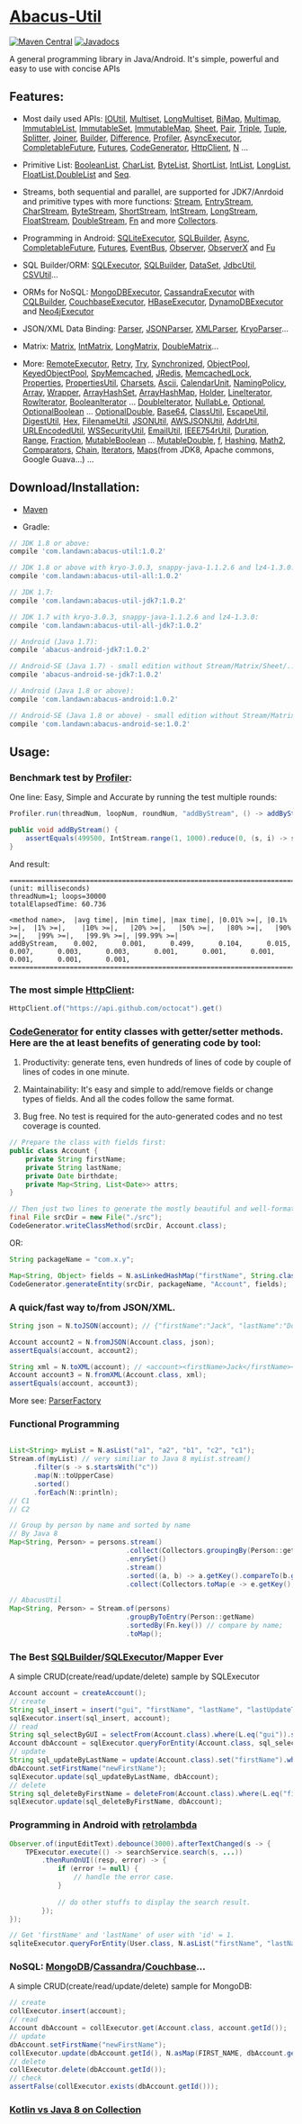# [Abacus-Util](http://www.landawn.com)

[![Maven Central](https://img.shields.io/maven-central/v/com.landawn/abacus-util.svg)](https://maven-badges.herokuapp.com/maven-central/com.landawn/abacus-util/)
[![Javadocs](https://www.javadoc.io/badge/com.landawn/abacus-util.svg)](https://www.javadoc.io/doc/com.landawn/abacus-util)

A general programming library in Java/Android. It's simple, powerful and easy to use with concise APIs

## Features:

* Most daily used APIs: [IOUtil][], [Multiset][], [LongMultiset][], [BiMap][], [Multimap][], [ImmutableList][], [ImmutableSet][], [ImmutableMap][], [Sheet][], [Pair][], [Triple][], [Tuple][], [Splitter][], [Joiner][], [Builder][], [Difference][], [Profiler][], [AsyncExecutor][], [CompletableFuture][], [Futures][], [CodeGenerator][], [HttpClient][], [N][] ...

* Primitive List: [BooleanList][], [CharList][], [ByteList][], [ShortList][], [IntList][], [LongList][], [FloatList][],[DoubleList][] and [Seq][].

* Streams, both sequential and parallel, are supported for JDK7/Anrdoid and primitive types with more functions: [Stream][], [EntryStream][], [CharStream][], [ByteStream][], [ShortStream][], [IntStream][], [LongStream][], [FloatStream][], [DoubleStream][], [Fn][] and more [Collectors][].

* Programming in Android: [SQLiteExecutor][], [SQLBuilder][], [Async][], [CompletableFuture][CompletableFuture_Android], [Futures][Futures_Android], [EventBus][], [Observer][], [ObserverX][] and [Fu][]

* SQL Builder/ORM: [SQLExecutor][], [SQLBuilder][], [DataSet][], [JdbcUtil][], [CSVUtil][]...

* ORMs for NoSQL: [MongoDBExecutor][], [CassandraExecutor][] with [CQLBuilder][], [CouchbaseExecutor][], [HBaseExecutor][], [DynamoDBExecutor][] and [Neo4jExecutor][]

* JSON/XML Data Binding: [Parser][], [JSONParser][], [XMLParser][], [KryoParser][]...

* Matrix: [Matrix][], [IntMatrix][], [LongMatrix][], [DoubleMatrix][]...

* More: [RemoteExecutor](https://static.javadoc.io/com.landawn/abacus-util/1.0.2/com/landawn/abacus/util/RemoteExecutor.html),
[Retry](https://static.javadoc.io/com.landawn/abacus-util/1.0.2/com/landawn/abacus/util/Retry.html),
[Try](https://static.javadoc.io/com.landawn/abacus-util/1.0.2/com/landawn/abacus/util/Try.html),
[Synchronized](https://static.javadoc.io/com.landawn/abacus-util/1.0.2/com/landawn/abacus/util/Synchronized.html),
[ObjectPool](https://static.javadoc.io/com.landawn/abacus-util/1.0.2/com/landawn/abacus/pool/ObjectPool.html),
[KeyedObjectPool](https://static.javadoc.io/com.landawn/abacus-util/1.0.2/com/landawn/abacus/pool/KeyedObjectPool.html),
[SpyMemcached](https://static.javadoc.io/com.landawn/abacus-util/1.0.2/com/landawn/abacus/cache/SpyMemcached.html),
[JRedis](https://static.javadoc.io/com.landawn/abacus-util/1.0.2/com/landawn/abacus/cache/JRedis.html),
[MemcachedLock](https://static.javadoc.io/com.landawn/abacus-util/1.0.2/com/landawn/abacus/util/MemcachedLock.html),
[Properties](https://static.javadoc.io/com.landawn/abacus-util/1.0.2/com/landawn/abacus/util/Properties.html),
[PropertiesUtil](https://static.javadoc.io/com.landawn/abacus-util/1.0.2/com/landawn/abacus/util/PropertiesUtil.html),
[Charsets](https://static.javadoc.io/com.landawn/abacus-util/1.0.2/com/landawn/abacus/util/Charsets.html),
[Ascii](https://static.javadoc.io/com.landawn/abacus-util/1.0.2/com/landawn/abacus/util/Ascii.html),
[CalendarUnit](https://static.javadoc.io/com.landawn/abacus-util/1.0.2/com/landawn/abacus/util/CalendarUnit.html),
[NamingPolicy](https://static.javadoc.io/com.landawn/abacus-util/1.0.2/com/landawn/abacus/util/NamingPolicy.html),
[Array](https://static.javadoc.io/com.landawn/abacus-util/1.0.2/com/landawn/abacus/util/Array.html),
[Wrapper](https://static.javadoc.io/com.landawn/abacus-util/1.0.2/com/landawn/abacus/util/Wrapper.html),
[ArrayHashSet](https://static.javadoc.io/com.landawn/abacus-util/1.0.2/com/landawn/abacus/util/ArrayHashSet.html),
[ArrayHashMap](https://static.javadoc.io/com.landawn/abacus-util/1.0.2/com/landawn/abacus/util/ArrayHashMap.html),
[Holder](https://static.javadoc.io/com.landawn/abacus-util/1.0.2/com/landawn/abacus/util/Holder.html),
[LineIterator](https://static.javadoc.io/com.landawn/abacus-util/1.0.2/com/landawn/abacus/util/LineIterator.html),
[RowIterator](https://static.javadoc.io/com.landawn/abacus-util/1.0.2/com/landawn/abacus/util/RowIterator.html),
[BooleanIterator](https://static.javadoc.io/com.landawn/abacus-util/1.0.2/com/landawn/abacus/util/BooleanIterator.html)
...
[DoubleIterator](https://static.javadoc.io/com.landawn/abacus-util/1.0.2/com/landawn/abacus/util/DoubleIterator.html),
[NullabLe](https://static.javadoc.io/com.landawn/abacus-util/1.0.2/com/landawn/abacus/util/NullabLe.html),
[Optional](https://static.javadoc.io/com.landawn/abacus-util/1.0.2/com/landawn/abacus/util/Optional.html),
[OptionalBoolean](https://static.javadoc.io/com.landawn/abacus-util/1.0.2/com/landawn/abacus/util/OptionalBoolean.html)
...
[OptionalDouble](https://static.javadoc.io/com.landawn/abacus-util/1.0.2/com/landawn/abacus/util/OptionalDouble.html),
[Base64](https://static.javadoc.io/com.landawn/abacus-util/1.0.2/com/landawn/abacus/util/Base64.html),
[ClassUtil](https://static.javadoc.io/com.landawn/abacus-util/1.0.2/com/landawn/abacus/util/ClassUtil.html),
[EscapeUtil](https://static.javadoc.io/com.landawn/abacus-util/1.0.2/com/landawn/abacus/util/EscapeUtil.html),
[DigestUtil](https://static.javadoc.io/com.landawn/abacus-util/1.0.2/com/landawn/abacus/util/DigestUtil.html),
[Hex](https://static.javadoc.io/com.landawn/abacus-util/1.0.2/com/landawn/abacus/util/Hex.html),
[FilenameUtil](https://static.javadoc.io/com.landawn/abacus-util/1.0.2/com/landawn/abacus/util/FilenameUtil.html),
[JSONUtil](https://static.javadoc.io/com.landawn/abacus-util/1.0.2/com/landawn/abacus/util/JSONUtil.html),
[AWSJSONUtil](https://static.javadoc.io/com.landawn/abacus-util/1.0.2/com/landawn/abacus/util/AWSJSONUtil.html),
[AddrUtil](https://static.javadoc.io/com.landawn/abacus-util/1.0.2/com/landawn/abacus/util/AddrUtil.html),
[URLEncodedUtil](https://static.javadoc.io/com.landawn/abacus-util/1.0.2/com/landawn/abacus/util/URLEncodedUtil.html),
[WSSecurityUtil](https://static.javadoc.io/com.landawn/abacus-util/1.0.2/com/landawn/abacus/util/WSSecurityUtil.html),
[EmailUtil](https://static.javadoc.io/com.landawn/abacus-util/1.0.2/com/landawn/abacus/util/EmailUtil.html),
[IEEE754rUtil](https://static.javadoc.io/com.landawn/abacus-util/1.0.2/com/landawn/abacus/util/IEEE754rUtil.html),
[Duration](https://static.javadoc.io/com.landawn/abacus-util/1.0.2/com/landawn/abacus/util/Duration.html),
[Range](https://static.javadoc.io/com.landawn/abacus-util/1.0.2/com/landawn/abacus/util/Range.html),
[Fraction](https://static.javadoc.io/com.landawn/abacus-util/1.0.2/com/landawn/abacus/util/Fraction.html),
[MutableBoolean](https://static.javadoc.io/com.landawn/abacus-util/1.0.2/com/landawn/abacus/util/MutableBoolean.html)
...
[MutableDouble](https://static.javadoc.io/com.landawn/abacus-util/1.0.2/com/landawn/abacus/util/MutableDouble.html),
[f](https://static.javadoc.io/com.landawn/abacus-util/1.0.2/com/landawn/abacus/util/f.html),
[Hashing](https://static.javadoc.io/com.landawn/abacus-util/1.0.2/com/landawn/abacus/hash/Hashing.html),
[Math2](https://static.javadoc.io/com.landawn/abacus-util/1.0.2/com/landawn/abacus/util/Math2.html),
[Comparators](https://static.javadoc.io/com.landawn/abacus-util/1.0.2/com/landawn/abacus/util/Comparators.html),
[Chain](https://static.javadoc.io/com.landawn/abacus-util/1.0.2/com/landawn/abacus/util/Chain.html),
[Iterators](https://static.javadoc.io/com.landawn/abacus-util/1.0.2/com/landawn/abacus/util/Iterators.html),
[Maps](https://static.javadoc.io/com.landawn/abacus-util/1.0.2/com/landawn/abacus/util/Maps.html)(from JDK8, Apache commons, Google Guava...) ...


## Download/Installation:

* [Maven](http://search.maven.org/#search%7Cga%7C1%7Cg%3A%22com.landawn%22)

* Gradle:
```gradle
// JDK 1.8 or above:
compile 'com.landawn:abacus-util:1.0.2'

// JDK 1.8 or above with kryo-3.0.3, snappy-java-1.1.2.6 and lz4-1.3.0:
compile 'com.landawn:abacus-util-all:1.0.2'

// JDK 1.7:
compile 'com.landawn:abacus-util-jdk7:1.0.2'

// JDK 1.7 with kryo-3.0.3, snappy-java-1.1.2.6 and lz4-1.3.0:
compile 'com.landawn:abacus-util-all-jdk7:1.0.2'

// Android (Java 1.7):
compile 'abacus-android-jdk7:1.0.2'

// Android-SE (Java 1.7) - small edition without Stream/Matrix/Sheet/...:
compile 'abacus-android-se-jdk7:1.0.2'

// Android (Java 1.8 or above):
compile 'com.landawn:abacus-android:1.0.2'

// Android-SE (Java 1.8 or above) - small edition without Stream/Matrix/Sheet/...:
compile 'com.landawn:abacus-android-se:1.0.2'
```

## Usage:

### Benchmark test by [Profiler][]:

One line: Easy, Simple and Accurate by running the test multiple rounds:
```java
Profiler.run(threadNum, loopNum, roundNum, "addByStream", () -> addByStream()).printResult();

public void addByStream() {
    assertEquals(499500, IntStream.range(1, 1000).reduce(0, (s, i) -> s += i));
}

```
And result:
```
========================================================================================================================
(unit: milliseconds)
threadNum=1; loops=30000
totalElapsedTime: 60.736

<method name>,  |avg time|, |min time|, |max time|, |0.01% >=|, |0.1% >=|,  |1% >=|,    |10% >=|,   |20% >=|,   |50% >=|,   |80% >=|,   |90% >=|,   |99% >=|,   |99.9% >=|, |99.99% >=|
addByStream,    0.002,      0.001,      0.499,      0.104,      0.015,      0.007,      0.003,      0.003,      0.001,      0.001,      0.001,      0.001,      0.001,      0.001,      
========================================================================================================================
```
### The most simple [HttpClient][]:

```java
HttpClient.of("https://api.github.com/octocat").get()
```

### [CodeGenerator](https://static.javadoc.io/com.landawn/abacus-util/1.0.2/com/landawn/abacus/util/CodeGenerator.html) for entity classes with getter/setter methods. Here are the at least benefits of generating code by tool:

1. Productivity: generate tens, even hundreds of lines of code by couple of lines of codes in one minute.

2. Maintainability: It's easy and simple to add/remove fields or change types of fields. And all the codes follow the same format.

3. Bug free. No test is required for the auto-generated codes and no test coverage is counted. 

```java
// Prepare the class with fields first:
public class Account {
    private String firstName;
    private String lastName;
    private Date birthdate;
    private Map<String, List<Date>> attrs;
}

// Then just two lines to generate the mostly beautiful and well-formatted entity class:
final File srcDir = new File("./src");
CodeGenerator.writeClassMethod(srcDir, Account.class);
```
OR:

```java
String packageName = "com.x.y";

Map<String, Object> fields = N.asLinkedHashMap("firstName", String.class, "lastName", String.class, "birthdate", Date.class, "attrs", "Map<String, List<java.sql.Date>>");
CodeGenerator.generateEntity(srcDir, packageName, "Account", fields);
```

### A quick/fast way to/from JSON/XML.
```java
String json = N.toJSON(account); // {"firstName":"Jack", "lastName":"Do", "birthDate":1495815803177}

Account account2 = N.fromJSON(Account.class, json);
assertEquals(account, account2);

String xml = N.toXML(account); // <account><firstName>Jack</firstName><lastName>Do</lastName><birthDate>1495815803177</birthDate></account>
Account account3 = N.fromXML(Account.class, xml);
assertEquals(account, account3);
```

More see: [ParserFactory](https://static.javadoc.io/com.landawn/abacus-util/1.0.2/com/landawn/abacus/parser/ParserFactory.html)

### Functional Programming
```java

List<String> myList = N.asList("a1", "a2", "b1", "c2", "c1");
Stream.of(myList) // very similiar to Java 8 myList.stream()
      .filter(s -> s.startsWith("c"))
      .map(N::toUpperCase)
      .sorted()
      .forEach(N::println);
// C1
// C2

// Group by person by name and sorted by name
// By Java 8
Map<String, Person> = persons.stream()
                             .collect(Collectors.groupingBy(Person::getName))
                             .enrySet()
                             .stream()
                             .sorted((a, b) -> a.getKey().compareTo(b.getKey())) // compare by name;
                             .collect(Collectors.toMap(e -> e.getKey(), e.getValue()));

// AbacusUtil
Map<String, Person> = Stream.of(persons)
                             .groupByToEntry(Person::getName)
                             .sortedBy(Fn.key()) // compare by name;
                             .toMap();

```

### The Best [SQLBuilder][]/[SQLExecutor][]/Mapper Ever
A simple CRUD(create/read/update/delete) sample by SQLExecutor

```java
Account account = createAccount();
// create
String sql_insert = insert("gui", "firstName", "lastName", "lastUpdateTime").into(Account.class).sql();
sqlExecutor.insert(sql_insert, account);
// read
String sql_selectByGUI = selectFrom(Account.class).where(L.eq("gui")).sql();
Account dbAccount = sqlExecutor.queryForEntity(Account.class, sql_selectByGUI, account);
// update
String sql_updateByLastName = update(Account.class).set("firstName").where(L.eq("lastName")).sql();
dbAccount.setFirstName("newFirstName");
sqlExecutor.update(sql_updateByLastName, dbAccount);
// delete
String sql_deleteByFirstName = deleteFrom(Account.class).where(L.eq("firstName)).sql();
sqlExecutor.update(sql_deleteByFirstName, dbAccount);
```

### Programming in Android with [retrolambda](https://github.com/orfjackal/retrolambda)

```java
Observer.of(inputEditText).debounce(3000).afterTextChanged(s -> {
    TPExecutor.execute(() -> searchService.search(s, ...))
        .thenRunOnUI((resp, error) -> {
            if (error != null) {
                // handle the error case.
            }
            
            // do other stuffs to display the search result.            
        });
});

// Get 'firstName' and 'lastName' of user with 'id' = 1.             
sqliteExecutor.queryForEntity(User.class, N.asList("firstName", "lastName"), eq("id", 1));
```

### NoSQL: [MongoDB][MongoDBExecutor]/[Cassandra][CassandraExecutor]/[Couchbase][CouchbaseExecutor]...
A simple CRUD(create/read/update/delete) sample for MongoDB:
```java
// create
collExecutor.insert(account);
// read
Account dbAccount = collExecutor.get(Account.class, account.getId());
// update
dbAccount.setFirstName("newFirstName");
collExecutor.update(dbAccount.getId(), N.asMap(FIRST_NAME, dbAccount.getFirstName()));
// delete
collExecutor.delete(dbAccount.getId());
// check
assertFalse(collExecutor.exists(dbAccount.getId()));
```

### [Kotlin vs Java 8 on Collection](./Java_Kotlin.md)


[IOUtil]: https://static.javadoc.io/com.landawn/abacus-util/1.0.2/com/landawn/abacus/util/IOUtil.html
[Multiset]: https://static.javadoc.io/com.landawn/abacus-util/1.0.2/com/landawn/abacus/util/Multiset.html
[LongMultiset]: https://static.javadoc.io/com.landawn/abacus-util/1.0.2/com/landawn/abacus/util/LongMultiset.html
[BiMap]: https://static.javadoc.io/com.landawn/abacus-util/1.0.2/com/landawn/abacus/util/BiMap.html
[Multimap]: https://static.javadoc.io/com.landawn/abacus-util/1.0.2/com/landawn/abacus/util/Multimap.html
[ImmutableList]: https://static.javadoc.io/com.landawn/abacus-util/1.0.2/com/landawn/abacus/util/ImmutableList.html
[ImmutableSet]: https://static.javadoc.io/com.landawn/abacus-util/1.0.2/com/landawn/abacus/util/ImmutableSet.html
[ImmutableMap]: https://static.javadoc.io/com.landawn/abacus-util/1.0.2/com/landawn/abacus/util/ImmutableMap.html
[Sheet]: https://static.javadoc.io/com.landawn/abacus-util/1.0.2/com/landawn/abacus/util/Sheet.html
[Pair]: https://static.javadoc.io/com.landawn/abacus-util/1.0.2/com/landawn/abacus/util/Pair.html
[Triple]: https://static.javadoc.io/com.landawn/abacus-util/1.0.2/com/landawn/abacus/util/Triple.html
[Tuple]: https://static.javadoc.io/com.landawn/abacus-util/1.0.2/com/landawn/abacus/util/Tuple.html
[Splitter]: https://static.javadoc.io/com.landawn/abacus-util/1.0.2/com/landawn/abacus/util/Splitter.html
[Joiner]: https://static.javadoc.io/com.landawn/abacus-util/1.0.2/com/landawn/abacus/util/Joiner.html
[Builder]: https://static.javadoc.io/com.landawn/abacus-util/1.0.2/com/landawn/abacus/util/Builder.html
[Difference]: https://static.javadoc.io/com.landawn/abacus-util/1.0.2/com/landawn/abacus/util/Difference.html
[Profiler]: https://static.javadoc.io/com.landawn/abacus-util/1.0.2/com/landawn/abacus/util/Profiler.html
[AsyncExecutor]: https://static.javadoc.io/com.landawn/abacus-util/1.0.2/com/landawn/abacus/util/AsyncExecutor.html
[CompletableFuture]: https://static.javadoc.io/com.landawn/abacus-util/1.0.2/com/landawn/abacus/util/CompletableFuture.html
[Futures]: https://static.javadoc.io/com.landawn/abacus-util/1.0.2/com/landawn/abacus/util/Futures.html
[CodeGenerator]: https://static.javadoc.io/com.landawn/abacus-util/1.0.2/com/landawn/abacus/util/CodeGenerator.html
[HttpClient]: https://static.javadoc.io/com.landawn/abacus-util/1.0.2/com/landawn/abacus/http/HttpClient.html
[N]:https://static.javadoc.io/com.landawn/abacus-util/1.0.2/com/landawn/abacus/util/N.html

[BooleanList]: https://static.javadoc.io/com.landawn/abacus-util/1.0.2/com/landawn/abacus/util/BooleanList.html
[CharList]: https://static.javadoc.io/com.landawn/abacus-util/1.0.2/com/landawn/abacus/util/CharList.html
[ByteList]: https://static.javadoc.io/com.landawn/abacus-util/1.0.2/com/landawn/abacus/util/ByteList.html
[ShortList]: https://static.javadoc.io/com.landawn/abacus-util/1.0.2/com/landawn/abacus/util/ShortList.html
[IntList]: https://static.javadoc.io/com.landawn/abacus-util/1.0.2/com/landawn/abacus/util/IntList.html
[LongList]: https://static.javadoc.io/com.landawn/abacus-util/1.0.2/com/landawn/abacus/util/LongList.html
[FloatList]: https://static.javadoc.io/com.landawn/abacus-util/1.0.2/com/landawn/abacus/util/FloatList.html
[DoubleList]: https://static.javadoc.io/com.landawn/abacus-util/1.0.2/com/landawn/abacus/util/DoubleList.html
[Seq]: https://static.javadoc.io/com.landawn/abacus-util/1.0.2/com/landawn/abacus/util/Seq.html

[Stream]: https://static.javadoc.io/com.landawn/abacus-util/1.0.2/com/landawn/abacus/util/stream/Stream.html
[EntryStream]: https://static.javadoc.io/com.landawn/abacus-util/1.0.2/com/landawn/abacus/util/stream/EntryStream.html
[CharStream]: https://static.javadoc.io/com.landawn/abacus-util/1.0.2/com/landawn/abacus/util/stream/CharStream.html
[ByteStream]: https://static.javadoc.io/com.landawn/abacus-util/1.0.2/com/landawn/abacus/util/stream/ByteStream.html
[ShortStream]: https://static.javadoc.io/com.landawn/abacus-util/1.0.2/com/landawn/abacus/util/stream/ShortStream.html
[IntStream]: https://static.javadoc.io/com.landawn/abacus-util/1.0.2/com/landawn/abacus/util/stream/IntStream.html
[LongStream]: https://static.javadoc.io/com.landawn/abacus-util/1.0.2/com/landawn/abacus/util/stream/LongStream.html
[FloatStream]: https://static.javadoc.io/com.landawn/abacus-util/1.0.2/com/landawn/abacus/util/stream/FloatStream.html
[DoubleStream]: https://static.javadoc.io/com.landawn/abacus-util/1.0.2/com/landawn/abacus/util/stream/DoubleStream.html
[Fn]: https://static.javadoc.io/com.landawn/abacus-util/1.0.2/com/landawn/abacus/util/Fn.html
[Collectors]: https://static.javadoc.io/com.landawn/abacus-util/1.0.2/com/landawn/abacus/util/stream/Collectors.html

[SQLiteExecutor]: https://static.javadoc.io/com.landawn/abacus-util/1.0.2/com/landawn/abacus/android/util/SQLiteExecutor.html
[SQLBuilder]: https://static.javadoc.io/com.landawn/abacus-util/1.0.2/com/landawn/abacus/util/SQLBuilder.html
[Async]: https://static.javadoc.io/com.landawn/abacus-util/1.0.2/com/landawn/abacus/android/util/Async.html
[CompletableFuture_Android]: https://static.javadoc.io/com.landawn/abacus-util/1.0.2/com/landawn/abacus/android/util/CompletableFuture.html
[Futures_Android]: https://static.javadoc.io/com.landawn/abacus-util/1.0.2/com/landawn/abacus/android/util/Futures.html
[EventBus]: https://static.javadoc.io/com.landawn/abacus-util/1.0.2/com/landawn/abacus/eventBus/EventBus.html
[Observer]: https://static.javadoc.io/com.landawn/abacus-util/1.0.2/com/landawn/abacus/android/util/Observer.html
[ObserverX]: https://static.javadoc.io/com.landawn/abacus-util/1.0.2/com/landawn/abacus/android/util/ObserverX.html
[Fu]: https://static.javadoc.io/com.landawn/abacus-util/1.0.2/com/landawn/abacus/android/util/Fu.html

[SQLExecutor]: https://static.javadoc.io/com.landawn/abacus-util/1.0.2/com/landawn/abacus/util/SQLExecutor.html
[SQLBuilder]: https://static.javadoc.io/com.landawn/abacus-util/1.0.2/com/landawn/abacus/util/SQLBuilder.html
[DataSet]: https://static.javadoc.io/com.landawn/abacus-util/1.0.2/com/landawn/abacus/DataSet.html
[JdbcUtil]: https://static.javadoc.io/com.landawn/abacus-util/1.0.2/com/landawn/abacus/util/JdbcUtil.html
[CSVUtil]: https://static.javadoc.io/com.landawn/abacus-util/1.0.2/com/landawn/abacus/util/CSVUtil.html

[MongoDBExecutor]: https://static.javadoc.io/com.landawn/abacus-util/1.0.2/com/landawn/abacus/util/MongoDBExecutor.html
[CassandraExecutor]: https://static.javadoc.io/com.landawn/abacus-util/1.0.2/com/landawn/abacus/util/CassandraExecutor.html
[CQLBuilder]: https://static.javadoc.io/com.landawn/abacus-util/1.0.2/com/landawn/abacus/util/CQLBuilder.html
[CouchbaseExecutor]: https://static.javadoc.io/com.landawn/abacus-util/1.0.2/com/landawn/abacus/util/CouchbaseExecutor.html
[HBaseExecutor]: https://static.javadoc.io/com.landawn/abacus-util/1.0.2/com/landawn/abacus/util/HBaseExecutor.html
[DynamoDBExecutor]: https://static.javadoc.io/com.landawn/abacus-util/1.0.2/com/landawn/abacus/util/DynamoDBExecutor.html
[Neo4jExecutor]: https://static.javadoc.io/com.landawn/abacus-util/1.0.2/com/landawn/abacus/util/Neo4jExecutor.html

[Parser]: https://static.javadoc.io/com.landawn/abacus-util/1.0.2/com/landawn/abacus/parser/Parser.html
[JSONParser]: https://static.javadoc.io/com.landawn/abacus-util/1.0.2/com/landawn/abacus/parser/JSONParser.html
[XMLParser]: https://static.javadoc.io/com.landawn/abacus-util/1.0.2/com/landawn/abacus/parser/XMLParser.html
[KryoParser]: https://static.javadoc.io/com.landawn/abacus-util/1.0.2/com/landawn/abacus/parser/KryoParser.html

[Matrix]: https://static.javadoc.io/com.landawn/abacus-util/1.0.2/com/landawn/abacus/util/Matrix.html
[IntMatrix]: https://static.javadoc.io/com.landawn/abacus-util/1.0.2/com/landawn/abacus/util/IntMatrix.html
[LongMatrix]: https://static.javadoc.io/com.landawn/abacus-util/1.0.2/com/landawn/abacus/util/LongMatrix.html
[DoubleMatrix]: https://static.javadoc.io/com.landawn/abacus-util/1.0.2/com/landawn/abacus/util/DoubleMatrix.html
